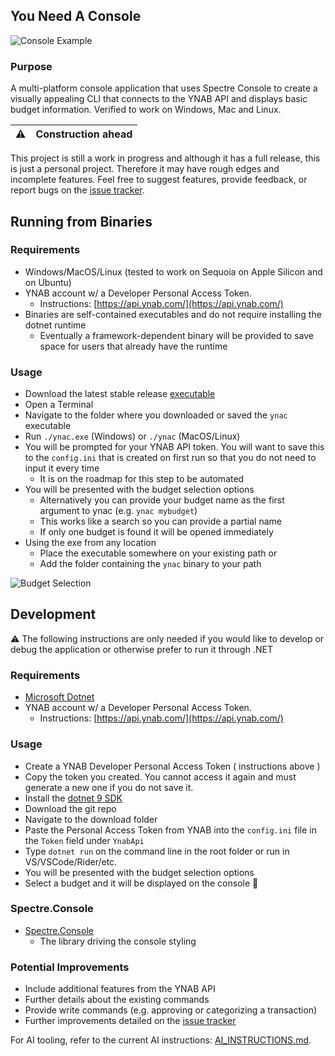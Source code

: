 ## You Need A Console

![Console Example](https://raw.githubusercontent.com/mbrajk/ynac/main/res/ynac-output.png "console example")

### Purpose

A multi-platform console application that uses Spectre Console to create a visually appealing CLI that connects to the YNAB API and displays basic budget information. Verified to work on Windows, Mac and Linux.


| :warning: | Construction ahead |
|---------------|--------------------|

This project is still a work in progress and although it has a full release, this is just a personal project. Therefore it may have rough edges and incomplete features.
Feel free to suggest features, provide feedback, or report bugs on the [issue tracker](https://github.com/mbrajk/ynac/issues).

## Running from Binaries
### Requirements
- Windows/MacOS/Linux (tested to work on Sequoia on Apple Silicon and on Ubuntu)
- YNAB account w/ a Developer Personal Access Token.
  - Instructions: [https://api.ynab.com/](https://api.ynab.com/)
- Binaries are self-contained executables and do not require installing the dotnet runtime
  - Eventually a framework-dependent binary will be provided to save space for users that already have the runtime

### Usage
- Download the latest stable release [executable](https://github.com/mbrajk/ynac/releases)
- Open a Terminal
- Navigate to the folder where you downloaded or saved the `ynac` executable
- Run `./ynac.exe` (Windows) or `./ynac` (MacOS/Linux) 
- You will be prompted for your YNAB API token. You will want to save this to the `config.ini` that is created on first run so that you do not need to input it every time
  - It is on the roadmap for this step to be automated
- You will be presented with the budget selection options
  - Alternatively you can provide your budget name as the first argument to ynac (e.g. `ynac mybudget`)
  - This works like a search so you can provide a partial name
  - If only one budget is found it will be opened immediately
- Using the exe from any location
  - Place the executable somewhere on your existing path or
  - Add the folder containing the `ynac` binary to your path

![Budget Selection](https://raw.githubusercontent.com/mbrajk/ynac/main/res/ynac-budget-select.png "budget selection")

## Development
:warning: The following instructions are only needed if you would like to develop or debug the application or otherwise prefer to run it through .NET

### Requirements
- [Microsoft Dotnet](https://dotnet.microsoft.com/en-us/)
- YNAB account w/ a Developer Personal Access Token.
  - Instructions: [https://api.ynab.com/](https://api.ynab.com/)

### Usage
- Create a YNAB Developer Personal Access Token ( instructions above )
- Copy the token you created. You cannot access it again and must generate a new one if you do not save it.
- Install the [dotnet 9 SDK](https://dotnet.microsoft.com/en-us/download)
- Download the git repo
- Navigate to the download folder
- Paste the Personal Access Token from YNAB into the `config.ini` file in the `Token` field under `YnabApi`
- Type `dotnet run` on the command line in the root folder or run in VS/VSCode/Rider/etc.
- You will be presented with the budget selection options
- Select a budget and it will be displayed on the console 🥳

### Spectre.Console
- [Spectre.Console](https://spectreconsole.net/)
  - The library driving the console styling

### Potential Improvements
- Include additional features from the YNAB API
- Further details about the existing commands
- Provide write commands (e.g. approving or categorizing a transaction)
- Further improvements detailed on the [issue tracker](https://github.com/mbrajk/ynac/issues)

For AI tooling, refer to the current AI instructions: [AI_INSTRUCTIONS.md](./AI_INSTRUCTIONS.md).
